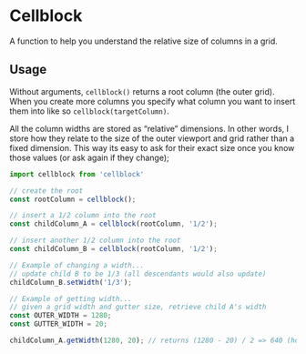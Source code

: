 # Cellblock

A function to help you understand the relative size of columns in a grid.

## Usage

Without arguments, `cellblock()` returns a root column (the outer grid). When you create more columns you specify what column you want to insert them into like so `cellblock(targetColumn)`.

All the column widths are stored as “relative” dimensions. In other words, I store how they relate to the size of the outer viewport and grid rather than a fixed dimension. This way its easy to ask for their exact size once you know those values (or ask again if they change);

```js
import cellblock from 'cellblock'

// create the root
const rootColumn = cellblock();

// insert a 1/2 column into the root
const childColumn_A = cellblock(rootColumn, '1/2');

// insert another 1/2 column into the root
const childColumn_B = cellblock(rootColumn, '1/2');

// Example of changing a width...
// update child B to be 1/3 (all descendants would also update)
childColumn_B.setWidth('1/3'); 

// Example of getting width...
// given a grid width and gutter size, retrieve child A's width
const OUTER_WIDTH = 1280;
const GUTTER_WIDTH = 20;

childColumn_A.getWidth(1280, 20); // returns (1280 - 20) / 2 => 640 (how wide)
```
